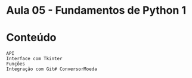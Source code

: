 # Aula 05 - Fundamentos de Python 1

# Conteúdo

    API
    Interface com Tkinter
    Funções
    Integração com Git#   C o n v e r s o r M o e d a  
 